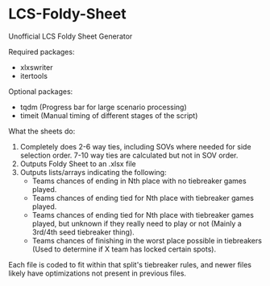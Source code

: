 # LCS-Foldy-Sheet
Unofficial LCS Foldy Sheet Generator

Required packages:
  - xlxswriter
  - itertools

Optional packages:
  - tqdm (Progress bar for large scenario processing)
  - timeit (Manual timing of different stages of the script)

What the sheets do:
   1. Completely does 2-6 way ties, including SOVs where needed for side selection order. 7-10 way ties are calculated but not in SOV order.
   2. Outputs Foldy Sheet to an .xlsx file
   3. Outputs lists/arrays indicating the following:
        - Teams chances of ending in Nth place with no tiebreaker games played. 
        - Teams chances of ending tied for Nth place with tiebreaker games played.
        - Teams chances of ending tied for Nth place with tiebreaker games played, but unknown if they really need to play or not (Mainly a 3rd/4th seed tiebreaker thing).
        - Teams chances of finishing in the worst place possible in tiebreakers (Used to determine if X team has locked certain spots).
        
Each file is coded to fit within that split's tiebreaker rules, and newer files likely have optimizations not present in previous files.
